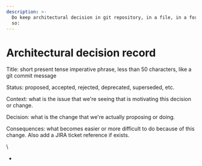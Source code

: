 ```yaml
---
description: >-
  Do keep architectural decision in git repository, in a file, in a format like
  so:
---
```


# Architectural decision record

Title: short present tense imperative phrase, less than 50 characters, like a git commit message

Status: proposed, accepted, rejected, deprecated, superseded, etc.

Context: what is the issue that we're seeing that is motivating this decision or change.

Decision: what is the change that we're actually proposing or doing.

Consequences: what becomes easier or more difficult to do because of this change. Also add a JIRA ticket reference if exists.

\


*
